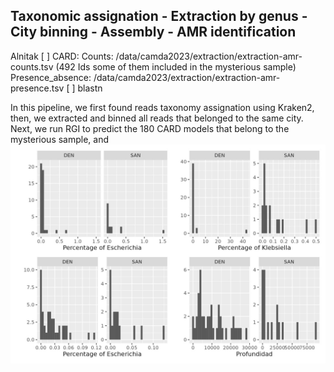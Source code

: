 ## Taxonomic assignation - Extraction by genus - City binning - Assembly - AMR identification
Alnitak 
[ ] CARD: 
Counts: /data/camda2023/extraction/extraction-amr-counts.tsv  (492 Ids some of them included in the mysterious sample)
Presence_absence: /data/camda2023/extraction/extraction-amr-presence.tsv
[ ] blastn   

In this pipeline, we first found reads taxonomy assignation using Kraken2, then, 
we extracted and binned all reads that belonged to the same city. Next, we run RGI
to predict the 180 CARD models that belong to the mysterious sample, and 
![OTU abundances](fig/Abundances_Denver_SFC_EsEnKl.jpeg)  

